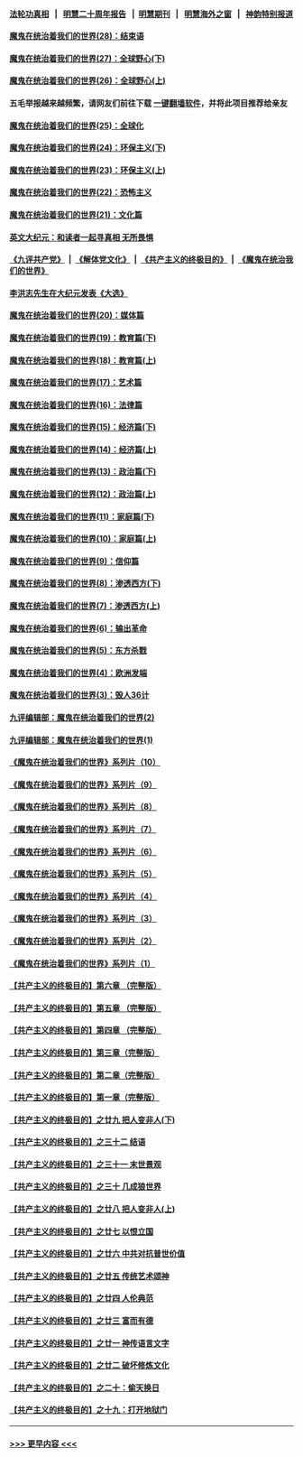 #### [法轮功真相](https://github.com/gfw-breaker/truth/blob/master/README.md?t=0) &nbsp;&nbsp;|&nbsp;&nbsp; [明慧二十周年报告](https://github.com/gfw-breaker/mh-reports/blob/master/README.md?t=0) &nbsp;&nbsp;|&nbsp;&nbsp;[明慧期刊](https://github.com/gfw-breaker/mh-qikan) &nbsp;&nbsp;|&nbsp;&nbsp; [明慧海外之窗](https://github.com/gfw-breaker/mh-news/blob/master/README.md?t=0) &nbsp;&nbsp;|&nbsp;&nbsp; [神韵特别报道](https://github.com/gfw-breaker/mh-news/blob/master/shenyun.md?t=0)
#### [魔鬼在统治着我们的世界(28)：结束语](../pages/nsc422/n10936246.md?t=07051001) 
#### [魔鬼在统治着我们的世界(27)：全球野心(下)](../pages/nsc422/n10928319.md?t=07051001) 
#### [魔鬼在统治着我们的世界(26)：全球野心(上)](../pages/nsc422/n10900318.md?t=07051001) 
#### 五毛举报越来越频繁，请网友们前往下载 [一键翻墙软件](https://github.com/gfw-breaker/ssr-accounts)，并将此项目推荐给亲友
#### [魔鬼在统治着我们的世界(25)：全球化](../pages/nsc422/n10788205.md?t=07051001) 
#### [魔鬼在统治着我们的世界(24)：环保主义(下)](../pages/nsc422/n10695307.md?t=07051001) 
#### [魔鬼在统治着我们的世界(23)：环保主义(上)](../pages/nsc422/n10688613.md?t=07051001) 
#### [魔鬼在统治着我们的世界(22)：恐怖主义](../pages/nsc422/n10614727.md?t=07051001) 
#### [魔鬼在统治着我们的世界(21)：文化篇](../pages/nsc422/n10597706.md?t=07051001) 
#### [英文大纪元：和读者一起寻真相 无所畏惧](../pages/nsc422/n12542027.md?t=07051001) 
#### [《九评共产党》](https://github.com/begood0513/9ping.md/blob/master/README.md) &nbsp;|&nbsp; [《解体党文化》](../../../../jtdwh.md/blob/master/README.md)  &nbsp;|&nbsp; [《共产主义的终极目的》](../../../../gczydzjmd.md/blob/master/README.md) &nbsp;|&nbsp; [《魔鬼在统治我们的世界》](../../../../mgztzwmdsj.md/blob/master/README.md) 
#### [李洪志先生在大纪元发表《大选》](../pages/nsc422/n12534746.md?t=07051001) 
#### [魔鬼在统治着我们的世界(20)：媒体篇](../pages/nsc422/n10586579.md?t=07051001) 
#### [魔鬼在统治着我们的世界(19)：教育篇(下)](../pages/nsc422/n10564808.md?t=07051001) 
#### [魔鬼在统治着我们的世界(18)：教育篇(上)](../pages/nsc422/n10526970.md?t=07051001) 
#### [魔鬼在统治着我们的世界(17)：艺术篇](../pages/nsc422/n10499093.md?t=07051001) 
#### [魔鬼在统治着我们的世界(16)：法律篇](../pages/nsc422/n10485969.md?t=07051001) 
#### [魔鬼在统治着我们的世界(15)：经济篇(下)](../pages/nsc422/n10469975.md?t=07051001) 
#### [魔鬼在统治着我们的世界(14)：经济篇(上)](../pages/nsc422/n10457370.md?t=07051001) 
#### [魔鬼在统治着我们的世界(13)：政治篇(下)](../pages/nsc422/n10448270.md?t=07051001) 
#### [魔鬼在统治着我们的世界(12)：政治篇(上)](../pages/nsc422/n10444576.md?t=07051001) 
#### [魔鬼在统治着我们的世界(11)：家庭篇(下)](../pages/nsc422/n10440961.md?t=07051001) 
#### [魔鬼在统治着我们的世界(10)：家庭篇(上)](../pages/nsc422/n10435448.md?t=07051001) 
#### [魔鬼在统治着我们的世界(9)：信仰篇](../pages/nsc422/n10432159.md?t=07051001) 
#### [魔鬼在统治着我们的世界(8)：渗透西方(下)](../pages/nsc422/n10429603.md?t=07051001) 
#### [魔鬼在统治着我们的世界(7)：渗透西方(上)](../pages/nsc422/n10426013.md?t=07051001) 
#### [魔鬼在统治着我们的世界(6)：输出革命](../pages/nsc422/n10421536.md?t=07051001) 
#### [魔鬼在统治着我们的世界(5)：东方杀戮](../pages/nsc422/n10417707.md?t=07051001) 
#### [魔鬼在统治着我们的世界(4)：欧洲发端](../pages/nsc422/n10414890.md?t=07051001) 
#### [魔鬼在统治着我们的世界(3)：毁人36计](../pages/nsc422/n10411583.md?t=07051001) 
#### [九评编辑部：魔鬼在统治着我们的世界(2)](../pages/nsc422/n10410036.md?t=07051001) 
#### [九评编辑部：魔鬼在统治着我们的世界(1)](../pages/nsc422/n10406825.md?t=07051001) 
#### [《魔鬼在统治着我们的世界》系列片（10）](../pages/nsc422/n12292670.md?t=07051001) 
#### [《魔鬼在统治着我们的世界》系列片（9）](../pages/nsc422/n12290859.md?t=07051001) 
#### [《魔鬼在统治着我们的世界》系列片（8）](../pages/nsc422/n12287445.md?t=07051001) 
#### [《魔鬼在统治着我们的世界》系列片（7）](../pages/nsc422/n12283425.md?t=07051001) 
#### [《魔鬼在统治着我们的世界》系列片（6）](../pages/nsc422/n12282314.md?t=07051001) 
#### [《魔鬼在统治着我们的世界》系列片（5）](../pages/nsc422/n12281419.md?t=07051001) 
#### [《魔鬼在统治着我们的世界》系列片（4）](../pages/nsc422/n12274024.md?t=07051001) 
#### [《魔鬼在统治着我们的世界》系列片（3）](../pages/nsc422/n12271322.md?t=07051001) 
#### [《魔鬼在统治着我们的世界》系列片（2）](../pages/nsc422/n12269049.md?t=07051001) 
#### [《魔鬼在统治着我们的世界》系列片（1）](../pages/nsc422/n12267575.md?t=07051001) 
#### [【共产主义的终极目的】第六章 （完整版）](../pages/nsc422/n11428913.md?t=07051001) 
#### [【共产主义的终极目的】第五章 （完整版）](../pages/nsc422/n11428912.md?t=07051001) 
#### [【共产主义的终极目的】第四章 （完整版）](../pages/nsc422/n11428907.md?t=07051001) 
#### [【共产主义的终极目的】第三章（完整版）](../pages/nsc422/n11428848.md?t=07051001) 
#### [【共产主义的终极目的】第二章（完整版）](../pages/nsc422/n11428831.md?t=07051001) 
#### [【共产主义的终极目的】第一章（完整版）](../pages/nsc422/n11417651.md?t=07051001) 
#### [【共产主义的终极目的】之廿九 把人变非人(下)](../pages/nsc422/n11344140.md?t=07051001) 
#### [【共产主义的终极目的】之三十二 结语](../pages/nsc422/n11360535.md?t=07051001) 
#### [【共产主义的终极目的】之三十一 末世景观](../pages/nsc422/n11351129.md?t=07051001) 
#### [【共产主义的终极目的】之三十 几成狼世界](../pages/nsc422/n11348280.md?t=07051001) 
#### [【共产主义的终极目的】之廿八 把人变非人(上)](../pages/nsc422/n11340492.md?t=07051001) 
#### [【共产主义的终极目的】之廿七 以恨立国](../pages/nsc422/n11336944.md?t=07051001) 
#### [【共产主义的终极目的】之廿六 中共对抗普世价值](../pages/nsc422/n11324785.md?t=07051001) 
#### [【共产主义的终极目的】之廿五 传统艺术颂神](../pages/nsc422/n11296396.md?t=07051001) 
#### [【共产主义的终极目的】之廿四 人伦典范](../pages/nsc422/n11296397.md?t=07051001) 
#### [【共产主义的终极目的】之廿三 富而有德](../pages/nsc422/n11283598.md?t=07051001) 
#### [【共产主义的终极目的】之廿一 神传语言文字](../pages/nsc422/n11263265.md?t=07051001) 
#### [【共产主义的终极目的】之廿二 破坏修炼文化](../pages/nsc422/n11245728.md?t=07051001) 
#### [【共产主义的终极目的】之二十：偷天换日](../pages/nsc422/n11238846.md?t=07051001) 
#### [【共产主义的终极目的】之十九：打开地狱门](../pages/nsc422/n11206376.md?t=07051001) 

----
#### [ >>> 更早内容 <<< ](../indexes/nsc422-earlier.md)
